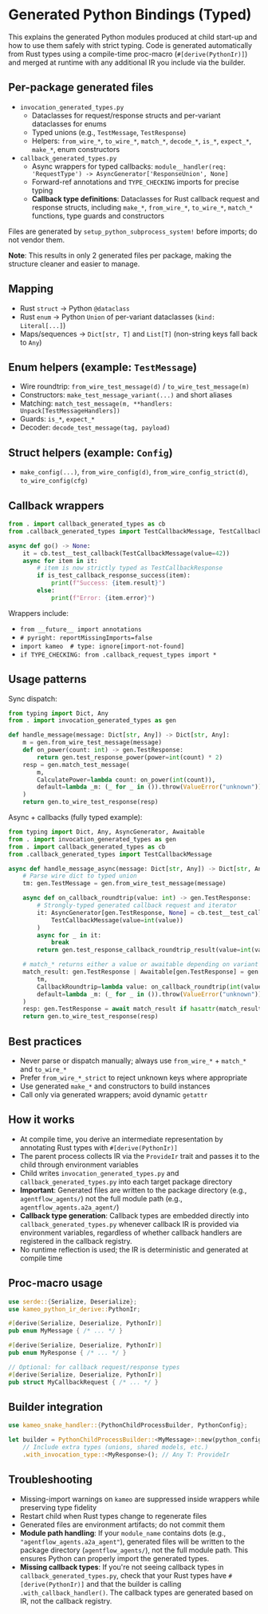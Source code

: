 # Generated Python Bindings (Typed)

This explains the generated Python modules produced at child start-up and how to use them safely with strict typing. Code is generated automatically from Rust types using a compile-time proc-macro (`#[derive(PythonIr)]`) and merged at runtime with any additional IR you include via the builder.

## Per-package generated files

- `invocation_generated_types.py`
  - Dataclasses for request/response structs and per-variant dataclasses for enums
  - Typed unions (e.g., `TestMessage`, `TestResponse`)
  - Helpers: `from_wire_*`, `to_wire_*`, `match_*`, `decode_*`, `is_*`, `expect_*`, `make_*`, enum constructors
- `callback_generated_types.py`
  - Async wrappers for typed callbacks: `module__handler(req: 'RequestType') -> AsyncGenerator['ResponseUnion', None]`
  - Forward-ref annotations and `TYPE_CHECKING` imports for precise typing
  - **Callback type definitions**: Dataclasses for Rust callback request and response structs, including `make_*`, `from_wire_*`, `to_wire_*`, `match_*` functions, type guards and constructors

Files are generated by `setup_python_subprocess_system!` before imports; do not vendor them.

**Note**: This results in only 2 generated files per package, making the structure cleaner and easier to manage.

## Mapping

- Rust `struct` → Python `@dataclass`
- Rust `enum` → Python `Union` of per-variant dataclasses (`kind: Literal[...]`)
- Maps/sequences → `Dict[str, T]` and `List[T]` (non-string keys fall back to `Any`)

## Enum helpers (example: `TestMessage`)

- Wire roundtrip: `from_wire_test_message(d)` / `to_wire_test_message(m)`
- Constructors: `make_test_message_variant(...)` and short aliases
- Matching: `match_test_message(m, **handlers: Unpack[TestMessageHandlers])`
- Guards: `is_*`, `expect_*`
- Decoder: `decode_test_message(tag, payload)`

## Struct helpers (example: `Config`)

- `make_config(...)`, `from_wire_config(d)`, `from_wire_config_strict(d)`, `to_wire_config(cfg)`

## Callback wrappers

```python
from . import callback_generated_types as cb
from .callback_generated_types import TestCallbackMessage, TestCallbackResponse

async def go() -> None:
    it = cb.test__test_callback(TestCallbackMessage(value=42))
    async for item in it:
        # item is now strictly typed as TestCallbackResponse
        if is_test_callback_response_success(item):
            print(f"Success: {item.result}")
        else:
            print(f"Error: {item.error}")
```

Wrappers include:
- `from __future__ import annotations`
- `# pyright: reportMissingImports=false`
- `import kameo  # type: ignore[import-not-found]`
- `if TYPE_CHECKING: from .callback_request_types import *`

## Usage patterns

Sync dispatch:
```python
from typing import Dict, Any
from . import invocation_generated_types as gen

def handle_message(message: Dict[str, Any]) -> Dict[str, Any]:
    m = gen.from_wire_test_message(message)
    def on_power(count: int) -> gen.TestResponse:
        return gen.test_response_power(power=int(count) * 2)
    resp = gen.match_test_message(
        m,
        CalculatePower=lambda count: on_power(int(count)),
        default=lambda _m: (_ for _ in ()).throw(ValueError("unknown")),
    )
    return gen.to_wire_test_response(resp)
```

Async + callbacks (fully typed example):
```python
from typing import Dict, Any, AsyncGenerator, Awaitable
from . import invocation_generated_types as gen
from . import callback_generated_types as cb
from .callback_generated_types import TestCallbackMessage

async def handle_message_async(message: Dict[str, Any]) -> Dict[str, Any]:
    # Parse wire dict to typed union
    tm: gen.TestMessage = gen.from_wire_test_message(message)

    async def on_callback_roundtrip(value: int) -> gen.TestResponse:
        # Strongly-typed generated callback request and iterator
        it: AsyncGenerator[gen.TestResponse, None] = cb.test__test_callback(
            TestCallbackMessage(value=int(value))
        )
        async for _ in it:
            break
        return gen.test_response_callback_roundtrip_result(value=int(value) + 1)

    # match_* returns either a value or awaitable depending on variant
    match_result: gen.TestResponse | Awaitable[gen.TestResponse] = gen.match_test_message(
        tm,
        CallbackRoundtrip=lambda value: on_callback_roundtrip(int(value)),
        default=lambda _m: (_ for _ in ()).throw(ValueError("unknown")),
    )
    resp: gen.TestResponse = await match_result if hasattr(match_result, "__await__") else match_result
    return gen.to_wire_test_response(resp)
```

## Best practices

- Never parse or dispatch manually; always use `from_wire_*` + `match_*` and `to_wire_*`
- Prefer `from_wire_*_strict` to reject unknown keys where appropriate
- Use generated `make_*` and constructors to build instances
- Call only via generated wrappers; avoid dynamic `getattr`

## How it works

- At compile time, you derive an intermediate representation by annotating Rust types with `#[derive(PythonIr)]`
- The parent process collects IR via the `ProvideIr` trait and passes it to the child through environment variables
- Child writes `invocation_generated_types.py` and `callback_generated_types.py` into each target package directory
- **Important**: Generated files are written to the package directory (e.g., `agentflow_agents/`) not the full module path (e.g., `agentflow_agents.a2a_agent/`)
- **Callback type generation**: Callback types are embedded directly into `callback_generated_types.py` whenever callback IR is provided via environment variables, regardless of whether callback handlers are registered in the callback registry.
- No runtime reflection is used; the IR is deterministic and generated at compile time

## Proc-macro usage

```rust
use serde::{Serialize, Deserialize};
use kameo_python_ir_derive::PythonIr;

#[derive(Serialize, Deserialize, PythonIr)]
pub enum MyMessage { /* ... */ }

#[derive(Serialize, Deserialize, PythonIr)]
pub enum MyResponse { /* ... */ }

// Optional: for callback request/response types
#[derive(Serialize, Deserialize, PythonIr)]
pub struct MyCallbackRequest { /* ... */ }
```

## Builder integration

```rust
use kameo_snake_handler::{PythonChildProcessBuilder, PythonConfig};

let builder = PythonChildProcessBuilder::<MyMessage>::new(python_config)
    // Include extra types (unions, shared models, etc.)
    .with_invocation_type::<MyResponse>(); // Any T: ProvideIr
```

## Troubleshooting

- Missing-import warnings on `kameo` are suppressed inside wrappers while preserving type fidelity
- Restart child when Rust types change to regenerate files
- Generated files are environment artifacts; do not commit them
- **Module path handling**: If your `module_name` contains dots (e.g., `"agentflow_agents.a2a_agent"`), generated files will be written to the package directory (`agentflow_agents/`), not the full module path. This ensures Python can properly import the generated types.
- **Missing callback types**: If you're not seeing callback types in `callback_generated_types.py`, check that your Rust types have `#[derive(PythonIr)]` and that the builder is calling `.with_callback_handler()`. The callback types are generated based on IR, not the callback registry.
